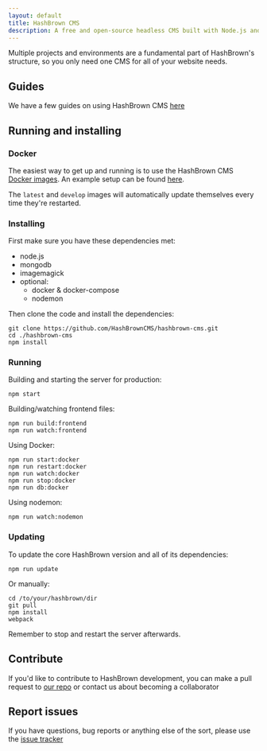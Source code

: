 ```yaml
---
layout: default
title: HashBrown CMS
description: A free and open-source headless CMS built with Node.js and MongoDB
---
```


Multiple projects and environments are a fundamental part of HashBrown's structure, so you only need one CMS for all of your website needs.

## Guides

We have a few guides on using HashBrown CMS [here](https://github.com/HashBrownCMS/hashbrown-cms/wiki)

## Running and installing

### Docker

The easiest way to get up and running is to use the HashBrown CMS [Docker images](https://hub.docker.com/r/hashbrowncms/hashbrowncms/tags). An example setup can be found [here](https://github.com/HashBrownCMS/hashbrown-cms/wiki/Docker).

The `latest` and `develop` images will automatically update themselves every time they're restarted.

### Installing

First make sure you have these dependencies met:  
- node.js
- mongodb
- imagemagick
- optional:
  - docker & docker-compose
  - nodemon

Then clone the code and install the dependencies:  
```
git clone https://github.com/HashBrownCMS/hashbrown-cms.git
cd ./hashbrown-cms
npm install
```

### Running

Building and starting the server for production:
```
npm start
```

Building/watching frontend files:
```
npm run build:frontend
npm run watch:frontend
```

Using Docker:
```
npm run start:docker
npm run restart:docker
npm run watch:docker
npm run stop:docker
npm run db:docker
```

Using nodemon:
```
npm run watch:nodemon
```

### Updating

To update the core HashBrown version and all of its dependencies:

```
npm run update
```

Or manually:
```
cd /to/your/hashbrown/dir
git pull
npm install
webpack 
```

Remember to stop and restart the server afterwards.

## Contribute

If you'd like to contribute to HashBrown development, you can make a pull request to [our repo](https://github.com/HashBrownCMS/hashbrown-cms) or contact us about becoming a collaborator

## Report issues

If you have questions, bug reports or anything else of the sort, please use the [issue tracker](https://github.com/HashBrownCMS/hashbrown-cms/issues)

